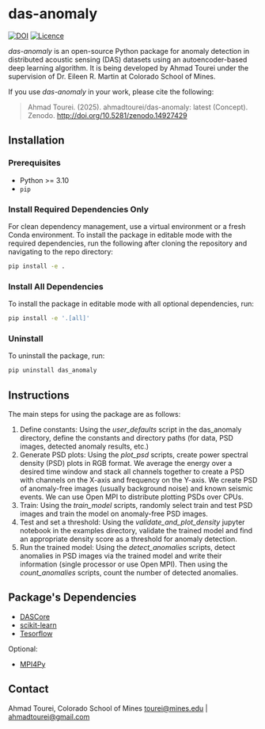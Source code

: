 # das-anomaly
[![DOI](https://zenodo.org/badge/823391484.svg)](https://zenodo.org/doi/10.5281/zenodo.12747212)
[![Licence](https://www.gnu.org/graphics/lgplv3-88x31.png)](https://www.gnu.org/licenses/lgpl.html)

_das-anomaly_ is an open-source Python package for anomaly detection in distributed acoustic sensing (DAS) datasets using an autoencoder-based deep learning algorithm. It is being developed by Ahmad Tourei under the supervision of Dr. Eileen R. Martin at Colorado School of Mines. 

If you use _das-anomaly_ in your work, please cite the following:

> Ahmad Tourei. (2025). ahmadtourei/das-anomaly: latest (Concept). Zenodo. http://doi.org/10.5281/zenodo.14927429

## Installation
### Prerequisites
- Python >= 3.10
- `pip`
### Install Required Dependencies Only
For clean dependency management, use a virtual environment or a fresh Conda environment.
To install the package in editable mode with the required dependencies, run the following after cloning the repository and navigating to the repo directory:

```bash
pip install -e .
```
### Install All Dependencies 

To install the package in editable mode with all optional dependencies, run:

```bash
pip install -e '.[all]'
```

### Uninstall 
To uninstall the package, run:

```bash
pip uninstall das_anomaly
```

## Instructions
The main steps for using the package are as follows:
1. Define constants: Using the _user_defaults_ script in the das_anomaly directory, define the constants and directory paths (for data, PSD images, detected anomaly results, etc.)
2. Generate PSD plots: Using the _plot_psd_ scripts, create power spectral density (PSD) plots in RGB format. We average the energy over a desired time window and stack all channels together to create a PSD with channels on the X-axis and frequency on the Y-axis. We create PSD of anomaly-free images (usually background noise) and known seismic events. We can use Open MPI to distribute plotting PSDs over CPUs. 
3. Train: Using the _train_model_ scripts, randomly select train and test PSD images and train the model on anomaly-free PSD images. 
4. Test and set a threshold: Using the _validate_and_plot_density_ jupyter notebook in the examples directory, validate the trained model and find an appropriate density score as a threshold for anomaly detection.
5. Run the trained model: Using the _detect_anomalies_ scripts, detect anomalies in PSD images via the trained model and write their information (single processor or use Open MPI). Then using the _count_anomalies_ scripts, count the number of detected anomalies.

## Package's Dependencies
- [DASCore](https://dascore.org/)
- [scikit-learn](https://scikit-learn.org/stable/)
- [Tesorflow](https://www.tensorflow.org/install)

Optional:
- [MPI4Py](https://mpi4py.readthedocs.io/en/stable/install.html)

## Contact
Ahmad Tourei, Colorado School of Mines
tourei@mines.edu | ahmadtourei@gmail.com
